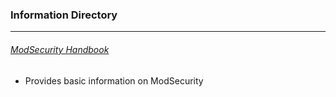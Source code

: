 ### Information Directory ###
---
###### [ModSecurity Handbook](Modsecurity%20Handbook.pdf) ######
- Provides basic information on ModSecurity
 

